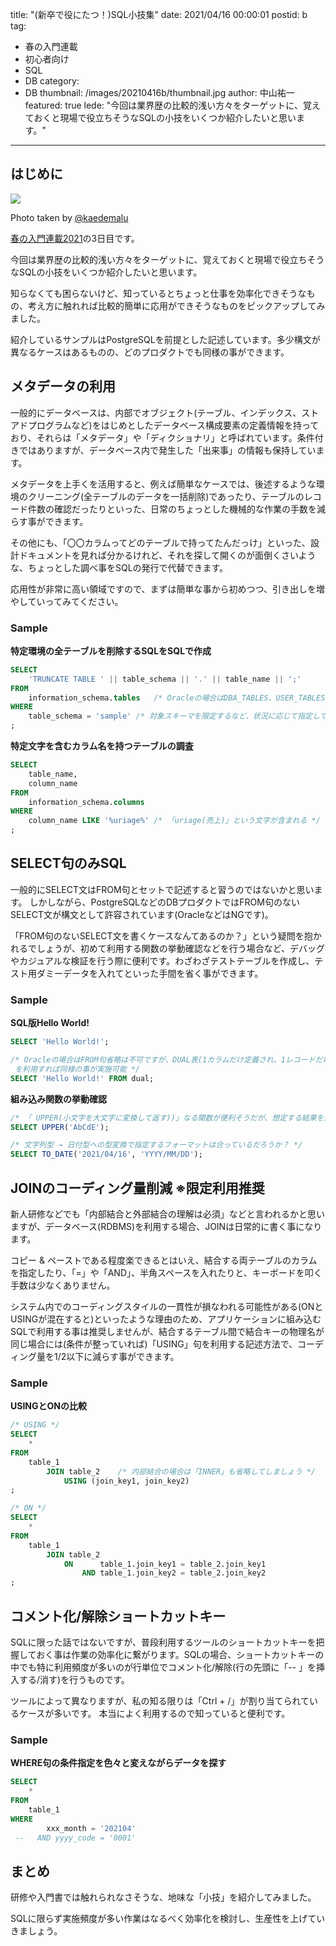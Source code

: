 title: "(新卒で役にたつ！)SQL小技集"
date: 2021/04/16 00:00:01
postid: b
tag:
  - 春の入門連載
  - 初心者向け
  - SQL
  - DB
category:
  - DB
thumbnail: /images/20210416b/thumbnail.jpg
author: 中山祐一
featured: true
lede: "今回は業界歴の比較的浅い方々をターゲットに、覚えておくと現場で役立ちそうなSQLの小技をいくつか紹介したいと思います。"
---

## はじめに

<img src="/images/20210416b/top.jpg">

Photo taken by [@kaedemalu](https://twitter.com/kaedemalu)

[春の入門連載2021](/articles/20210414a/)の3日目です。

今回は業界歴の比較的浅い方々をターゲットに、覚えておくと現場で役立ちそうなSQLの小技をいくつか紹介したいと思います。

知らなくても困らないけど、知っているとちょっと仕事を効率化できそうなもの、考え方に触れれば比較的簡単に応用ができそうなものをピックアップしてみました。

紹介しているサンプルはPostgreSQLを前提とした記述しています。多少構文が異なるケースはあるものの、どのプロダクトでも同様の事ができます。

## メタデータの利用
一般的にデータベースは、内部でオブジェクト(テーブル、インデックス、ストアドプログラムなど)をはじめとしたデータベース構成要素の定義情報を持っており、それらは「メタデータ」や「ディクショナリ」と呼ばれています。条件付きではありますが、データベース内で発生した「出来事」の情報も保持しています。

メタデータを上手くを活用すると、例えば簡単なケースでは、後述するような環境のクリーニング(全テーブルのデータを一括削除)であったり、テーブルのレコード件数の確認だったりといった、日常のちょっとした機械的な作業の手数を減らす事ができます。

その他にも、「〇〇カラムってどのテーブルで持ってたんだっけ」といった、設計ドキュメントを見れば分かるけれど、それを探して開くのが面倒くさいような、ちょっとした調べ事をSQLの発行で代替できます。

応用性が非常に高い領域ですので、まずは簡単な事から初めつつ、引き出しを増やしていってみてください。

### Sample
**特定環境の全テーブルを削除するSQLをSQLで作成**

```sql
SELECT
    'TRUNCATE TABLE ' || table_schema || '.' || table_name || ';'
FROM
    information_schema.tables   /* Oracleの場合はDBA_TABLES、USER_TABLESなど、プロダクトに応じて変えてください */
WHERE
    table_schema = 'sample' /* 対象スキーマを限定するなど、状況に応じて指定してください */
;
```

**特定文字を含むカラム名を持つテーブルの調査**

```sql
SELECT
    table_name,
    column_name
FROM
    information_schema.columns
WHERE
    column_name LIKE '%uriage%' /* 「uriage(売上)」という文字が含まれる */
;
```

## SELECT句のみSQL
一般的にSELECT文はFROM句とセットで記述すると習うのではないかと思います。
しかしながら、PostgreSQLなどのDBプロダクトではFROM句のないSELECT文が構文として許容されています(OracleなどはNGです)。

「FROM句のないSELECT文を書くケースなんてあるのか？」という疑問を抱かれるでしょうが、初めて利用する関数の挙動確認などを行う場合など、デバッグやカジュアルな検証を行う際に便利です。わざわざテストテーブルを作成し、テスト用ダミーデータを入れてといった手間を省く事ができます。

### Sample
**SQL版Hello World!**

```sql
SELECT 'Hello World!';

/* Oracleの場合はFROM句省略は不可ですが、DUAL表(1カラムだけ定義され、1レコードだけ入っているビルドインのテーブル)
 を利用すれば同様の事が実施可能 */
SELECT 'Hello World!' FROM dual;
```

**組み込み関数の挙動確認**

```sql
/* 「 UPPER(小文字を大文字に変換して返す))」なる関数が便利そうだが、想定する結果を返してくれるか？ */
SELECT UPPER('AbCdE');

/* 文字列型 → 日付型への型変換で指定するフォーマットは合っているだろうか？ */
SELECT TO_DATE('2021/04/16', 'YYYY/MM/DD');
```

## JOINのコーディング量削減 ※限定利用推奨
新人研修などでも「内部結合と外部結合の理解は必須」などと言われるかと思いますが、データベース(RDBMS)を利用する場合、JOINは日常的に書く事になります。

コピー & ペーストである程度楽できるとはいえ、結合する両テーブルのカラムを指定したり、「=」や「AND」、半角スペースを入れたりと、キーボードを叩く手数は少なくありません。

システム内でのコーディングスタイルの一貫性が損なわれる可能性がある(ONとUSINGが混在すると)といったような理由のため、アプリケーションに組み込むSQLで利用する事は推奨しませんが、結合するテーブル間で結合キーの物理名が同じ場合には(条件が整っていれば)「USING」句を利用する記述方法で、コーディング量を1/2以下に減らす事ができます。

### **Sample**
**USINGとONの比較**

```sql
/* USING */
SELECT
    *
FROM
    table_1
        JOIN table_2    /* 内部結合の場合は「INNER」も省略してしましょう */
            USING (join_key1, join_key2)
;

/* ON */
SELECT
    *
FROM
    table_1
        JOIN table_2
            ON      table_1.join_key1 = table_2.join_key1
                AND table_1.join_key2 = table_2.join_key2
;
```

## コメント化/解除ショートカットキー
SQLに限った話ではないですが、普段利用するツールのショートカットキーを把握しておく事は作業の効率化に繋がります。SQLの場合、ショートカットキーの中でも特に利用頻度が多いのが行単位でコメント化/解除(行の先頭に「-- 」を挿入する/消す)を行うものです。

ツールによって異なりますが、私の知る限りは「Ctrl + /」が割り当てられているケースが多いです。
本当によく利用するので知っていると便利です。

### **Sample**
**WHERE句の条件指定を色々と変えながらデータを探す**

```sql
SELECT
    *
FROM
    table_1
WHERE
        xxx_month = '202104'
 --   AND yyyy_code = '0001'
```

## まとめ
研修や入門書では触れられなさそうな、地味な「小技」を紹介してみました。

SQLに限らず実施頻度が多い作業はなるべく効率化を検討し、生産性を上げていきましょう。
